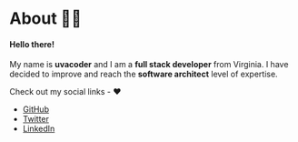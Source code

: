 # About 👋🏼

#### Hello there!

My name is **uvacoder** and I am a **full stack developer** from Virginia. I have decided to improve and reach the **software architect** level of expertise.

Check out my social links - ❤️
* [GitHub](https://github.com/uvacoder)
* [Twitter](https://twitter.com/uvacoder)
* [LinkedIn](https://linkedin.com/in/alecbcampbell)
